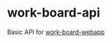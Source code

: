 # work-board-api

Basic API for [work-board-webapp](https://github.com/hector-co/work-board-webapp)
